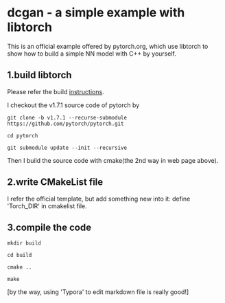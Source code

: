 # dcgan - a simple example with libtorch

This is an official example offered by pytorch.org, which use libtorch to show how to build a simple NN model with C++ by yourself.



## 1.build libtorch

Please refer the build [instructions](https://github.com/pytorch/pytorch/blob/master/docs/libtorch.rst).

I checkout the v1.7.1 source code of pytorch by 

```git clone -b v1.7.1 --recurse-submodule https://github.com/pytorch/pytorch.git```

```cd pytorch ```

```git submodule update --init --recursive```

Then I build the source code with cmake(the 2nd way in web page above).



## 2.write CMakeList file

I refer the official template, but add something new into it: define 'Torch_DIR' in cmakelist file.



## 3.compile the code

```mkdir build ```

```cd build```

```cmake ..```

```make```

















[by the way, using 'Typora' to edit markdown file is really good!]
